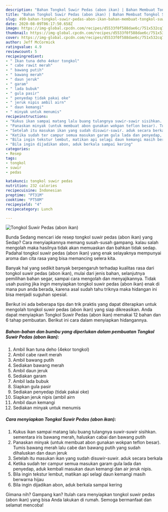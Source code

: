 ```yaml
---
description: "Bahan Tongkol Suwir Pedas (abon ikan) | Bahan Membuat Tongkol Suwir Pedas (abon ikan) Yang Enak Dan Lezat"
title: "Bahan Tongkol Suwir Pedas (abon ikan) | Bahan Membuat Tongkol Suwir Pedas (abon ikan) Yang Enak Dan Lezat"
slug: 499-bahan-tongkol-suwir-pedas-abon-ikan-bahan-membuat-tongkol-suwir-pedas-abon-ikan-yang-enak-dan-lezat
date: 2020-08-09T06:17:50.658Z
image: https://img-global.cpcdn.com/recipes/d5533f0f588dae6c/751x532cq70/tongkol-suwir-pedas-abon-ikan-foto-resep-utama.jpg
thumbnail: https://img-global.cpcdn.com/recipes/d5533f0f588dae6c/751x532cq70/tongkol-suwir-pedas-abon-ikan-foto-resep-utama.jpg
cover: https://img-global.cpcdn.com/recipes/d5533f0f588dae6c/751x532cq70/tongkol-suwir-pedas-abon-ikan-foto-resep-utama.jpg
author: Jeff McCormick
ratingvalue: 4.9
reviewcount: 5
recipeingredient:
- " Ikan tuna deho 4ekor tongkol"
- " cabe rawit merah"
- " bawang putih"
- " bawang merah"
- " daun jeruk"
- " garam"
- " lada bubuk"
- " gula pasir"
- " penyedap tidak pakai oke"
- " jeruk nipis ambil airn"
- " daun kemangi"
- " minyak untuk menumis"
recipeinstructions:
- "Kukus ikan sampai matang lalu buang tulangnya suwir-suwir sisihkan. sementara iris bawang merah, haluskan cabai dan bawang putih"
- "Panaskan minyak (untuk membuat abon gunakan wokpan teflon besar). Tumis bawang merah lalu cabe dan bawang putih yang sudah dihaluskan dan daun jeruk"
- "Setelah itu masukan ikan yang sudah disuwir-suwir. aduk secara berkala"
- "Ketika sudah ter campur semua masukan garam gula lada dan penyedap, aduk kembali masukan daun kemangi dan air jeruk nipis."
- "Bila ingin tekstur lembut, matikan api selagi daun kemangi masih berwarna hijau"
- "Bila ingin dijadikan abon, aduk berkala sampai kering"
categories:
- Resep
tags:
- tongkol
- suwir
- pedas

katakunci: tongkol suwir pedas 
nutrition: 232 calories
recipecuisine: Indonesian
preptime: "PT31M"
cooktime: "PT58M"
recipeyield: "4"
recipecategory: Lunch

---
```



![Tongkol Suwir Pedas (abon ikan)](https://img-global.cpcdn.com/recipes/d5533f0f588dae6c/751x532cq70/tongkol-suwir-pedas-abon-ikan-foto-resep-utama.jpg)

Bunda Sedang mencari ide resep tongkol suwir pedas (abon ikan) yang Sedap? Cara menyiapkannya memang susah-susah gampang. kalau salah mengolah maka hasilnya tidak akan memuaskan dan bahkan tidak sedap. Padahal tongkol suwir pedas (abon ikan) yang enak selayaknya mempunyai aroma dan cita rasa yang bisa memancing selera kita.

Banyak hal yang sedikit banyak berpengaruh terhadap kualitas rasa dari tongkol suwir pedas (abon ikan), mulai dari jenis bahan, selanjutnya pemilihan bahan segar, sampai cara mengolah dan menyajikannya. Tidak usah pusing jika ingin menyiapkan tongkol suwir pedas (abon ikan) enak di mana pun anda berada, karena asal sudah tahu triknya maka hidangan ini bisa menjadi suguhan spesial.




Berikut ini ada beberapa tips dan trik praktis yang dapat diterapkan untuk mengolah tongkol suwir pedas (abon ikan) yang siap dikreasikan. Anda dapat menyiapkan Tongkol Suwir Pedas (abon ikan) memakai 12 bahan dan 6 tahap pembuatan. Berikut ini cara dalam menyiapkan hidangannya.

<!--inarticleads1-->

##### Bahan-bahan dan bumbu yang diperlukan dalam pembuatan Tongkol Suwir Pedas (abon ikan):

1. Ambil  Ikan tuna deho (4ekor tongkol)
1. Ambil  cabe rawit merah
1. Ambil  bawang putih
1. Sediakan  bawang merah
1. Ambil  daun jeruk
1. Sediakan  garam
1. Ambil  lada bubuk
1. Siapkan  gula pasir
1. Sediakan  penyedap (tidak pakai oke)
1. Siapkan  jeruk nipis (ambil airn
1. Ambil  daun kemangi
1. Sediakan  minyak untuk menumis




<!--inarticleads2-->

##### Cara menyiapkan Tongkol Suwir Pedas (abon ikan):

1. Kukus ikan sampai matang lalu buang tulangnya suwir-suwir sisihkan. sementara iris bawang merah, haluskan cabai dan bawang putih
1. Panaskan minyak (untuk membuat abon gunakan wokpan teflon besar). Tumis bawang merah lalu cabe dan bawang putih yang sudah dihaluskan dan daun jeruk
1. Setelah itu masukan ikan yang sudah disuwir-suwir. aduk secara berkala
1. Ketika sudah ter campur semua masukan garam gula lada dan penyedap, aduk kembali masukan daun kemangi dan air jeruk nipis.
1. Bila ingin tekstur lembut, matikan api selagi daun kemangi masih berwarna hijau
1. Bila ingin dijadikan abon, aduk berkala sampai kering




Gimana nih? Gampang kan? Itulah cara menyiapkan tongkol suwir pedas (abon ikan) yang bisa Anda lakukan di rumah. Semoga bermanfaat dan selamat mencoba!
